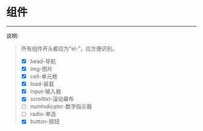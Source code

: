 # 组件

---

说明:

> 所有组件开头都应为“el-”，应方便识别。
>
> * [x] head-导航
> * [x] img-图片
> * [x] cell-单元格
> * [x] load-装载
> * [x] input-输入器
> * [x] scrolltxt-滚动幕布
> * [ ] numIndicator-数字指示器
> * [ ] radio-单选
> * [x] button-按钮



